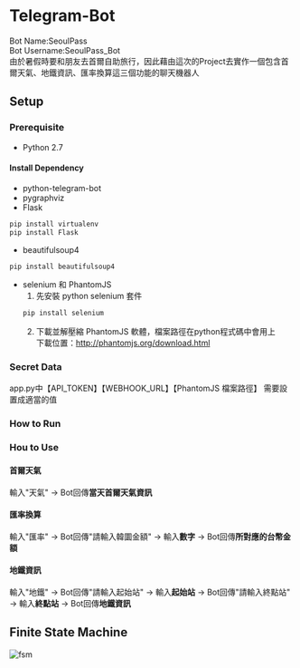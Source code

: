 # Telegram-Bot
Bot Name:SeoulPass<br />
Bot Username:SeoulPass_Bot<br />
由於暑假時要和朋友去首爾自助旅行，因此藉由這次的Project去實作一個包含首爾天氣、地鐵資訊、匯率換算這三個功能的聊天機器人

## Setup

### Prerequisite
* Python 2.7
#### Install Dependency
* python-telegram-bot
* pygraphviz
* Flask
```sh
pip install virtualenv
pip install Flask 
```
* beautifulsoup4
```sh
pip install beautifulsoup4
```
* selenium 和 PhantomJS
  1.  先安裝 python selenium 套件
  ```sh
  pip install selenium
  ```
  2.  下載並解壓縮 PhantomJS 軟體，檔案路徑在python程式碼中會用上<br />
  下載位置：http://phantomjs.org/download.html
  
### Secret Data
app.py中【API_TOKEN】【WEBHOOK_URL】【PhantomJS 檔案路徑】 需要設置成適當的值

### How to Run


### Hou to Use
#### 首爾天氣
輸入"天氣" -> Bot回傳**當天首爾天氣資訊**<br />

#### 匯率換算
輸入"匯率" -> Bot回傳"請輸入韓圜金額" -> 輸入**數字** -> Bot回傳**所對應的台幣金額**
#### 地鐵資訊
輸入"地鐵" -> Bot回傳"請輸入起始站" -> 輸入**起始站** -> Bot回傳"請輸入終點站" -> 輸入**終點站** ->  Bot回傳**地鐵資訊**

## Finite State Machine
![fsm](./img/show-fsm.png)
